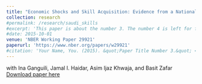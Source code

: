 ```yaml
---
title: "Economic Shocks and Skill Acquisition: Evidence from a National Online Learning Platform at the Onset of COVID-19"
collection: research
#permalink: /research/saudi_skills
#excerpt: 'This paper is about the number 3. The number 4 is left for future work.'
#date: 2015-10-01
venue: 'NBER Working Paper 29921'
paperurl: 'https://www.nber.org/papers/w29921'
#citation: 'Your Name, You. (2015). &quot;Paper Title Number 3.&quot; <i>Journal 1</i>. 1(3).'
---
```

with Ina Ganguili, Jamal I. Haidar, Asim Ijaz Khwaja, and Basit Zafar
[Download paper here](https://samstemper.github.io/saudi_skills.pdf)